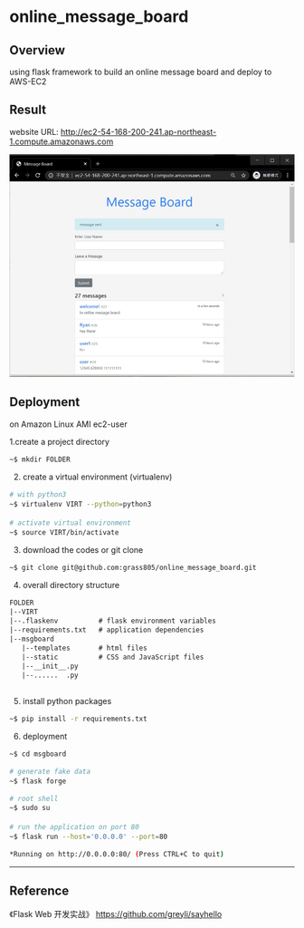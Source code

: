 # online_message_board

## Overview
using flask framework to build an online message board and deploy to AWS-EC2

## Result
website URL: http://ec2-54-168-200-241.ap-northeast-1.compute.amazonaws.com

![](https://github.com/grass805/online_message_board/blob/master/screeshot/screenshot1.jpg)

## Deployment
on Amazon Linux AMI ec2-user

1.create a project directory 
```bash
~$ mkdir FOLDER
```

2. create a virtual environment (virtualenv) 
```bash
# with python3
~$ virtualenv VIRT --python=python3

# activate virtual environment
~$ source VIRT/bin/activate
```

3. download the codes or git clone
```bash
~$ git clone git@github.com:grass805/online_message_board.git
```

4. overall directory structure
```
FOLDER
|--VIRT
|--.flaskenv          # flask environment variables
|--requirements.txt   # application dependencies
|--msgboard
   |--templates       # html files
   |--static          # CSS and JavaScript files
   |--__init__.py
   |--......  .py
   
```

5. install python packages
```bash
~$ pip install -r requirements.txt
```

6. deployment
```bash
~$ cd msgboard
```

```bash
# generate fake data
~$ flask forge
```

```bash
# root shell
~$ sudo su 

# run the application on port 80
~$ flask run --host='0.0.0.0' --port=80
```

```bash
*Running on http://0.0.0.0:80/ (Press CTRL+C to quit)
```





----------------------------------------------------------
## Reference

《Flask Web 开发实战》
https://github.com/greyli/sayhello










